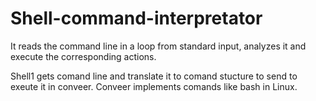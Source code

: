 # Shell-command-interpretator
  It reads the command line in a loop from standard input, analyzes it and execute the corresponding actions.
  
  Shell1 gets comand line and translate it to comand stucture to send to exeute it in conveer.
  Сonveer implements comands like bash in Linux.
